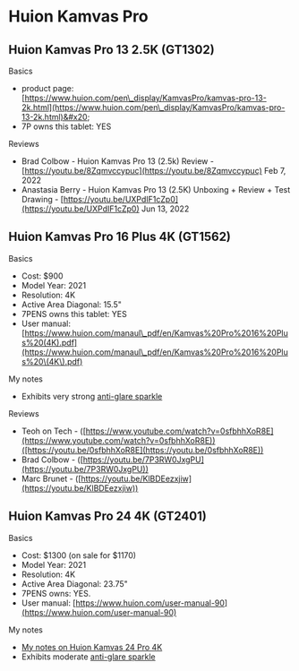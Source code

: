 # Huion Kamvas Pro

## Huion Kamvas Pro 13 2.5K (GT1302)

Basics

* product page: [https://www.huion.com/pen\_display/KamvasPro/kamvas-pro-13-2k.html](https://www.huion.com/pen\_display/KamvasPro/kamvas-pro-13-2k.html)&#x20;
* 7P owns this tablet: YES

Reviews

* Brad Colbow - Huion Kamvas Pro 13 (2.5k) Review -  [https://youtu.be/8Zqmvccypuc](https://youtu.be/8Zqmvccypuc) Feb 7, 2022
* Anastasia Berry - Huion Kamvas Pro 13 (2.5K) Unboxing + Review + Test Drawing - [https://youtu.be/UXPdIF1cZp0](https://youtu.be/UXPdIF1cZp0) Jun 13, 2022

## Huion Kamvas Pro 16 Plus 4K (GT1562)

Basics

* Cost: $900
* Model Year: 2021
* Resolution: 4K
* Active Area Diagonal: 15.5"
* 7PENS owns this tablet: YES
* User manual: [https://www.huion.com/manaul\_pdf/en/Kamvas%20Pro%2016%20Plus%20(4K).pdf](https://www.huion.com/manaul\_pdf/en/Kamvas%20Pro%2016%20Plus%20\(4K\).pdf)

My notes

* Exhibits very strong [anti-glare sparkle](../../../guides/pen-displays/anti-glare-sparkle.md)

Reviews

* Teoh on Tech - ([https://www.youtube.com/watch?v=0sfbhhXoR8E](https://www.youtube.com/watch?v=0sfbhhXoR8E))([https://youtu.be/0sfbhhXoR8E](https://youtu.be/0sfbhhXoR8E))
* Brad Colbow - ([https://youtu.be/7P3RW0JxgPU](https://youtu.be/7P3RW0JxgPU))
* Marc Brunet - ([https://youtu.be/KlBDEezxjiw](https://youtu.be/KlBDEezxjiw))

## Huion Kamvas Pro 24 4K (GT2401)

Basics

* Cost: $1300 (on sale for $1170)
* Model Year: 2021
* Resolution: 4K
* Active Area Diagonal: 23.75"
* 7PENS owns: YES.
* User manual: [https://www.huion.com/user-manual-90](https://www.huion.com/user-manual-90)

My notes

* [My notes on Huion Kamvas 24 Pro 4K](../../../7p-notes/7p-notes-huion/7p-notes-huion-kamvas-pro-24-4k-gt2401.md)&#x20;
* Exhibits moderate [anti-glare sparkle](../../../guides/pen-displays/anti-glare-sparkle.md)

